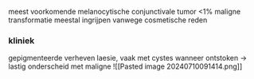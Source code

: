 meest voorkomende melanocytische conjunctivale tumor 
<1% maligne transformatie
meestal ingrijpen vanwege cosmetische reden

### kliniek
gepigmenteerde verheven laesie, vaak met cystes
wanneer ontstoken -> lastig onderscheid met maligne
![[Pasted image 20240710091414.png]]